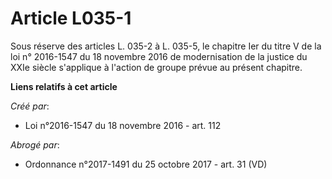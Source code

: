 # Article L035-1

Sous réserve des articles L. 035-2 à L. 035-5, le chapitre Ier du titre V  de la loi n° 2016-1547 du 18 novembre 2016 de
modernisation de la  justice du XXIe siècle s'applique à l'action de groupe prévue au présent  chapitre.

**Liens relatifs à cet article**

_Créé par_:

  - Loi n°2016-1547 du 18 novembre 2016 - art. 112

_Abrogé par_:

  - Ordonnance n°2017-1491 du 25 octobre 2017 - art. 31 (VD)

